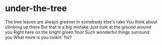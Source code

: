 # under-the-tree
The tree leaves are always greener
In somebody else's rake
You think about climbing up there
But that is a big mistake
Just look at the ground around you
Right here on the bright green floor
Such wonderful things surround you
What more is you lookin' for?
